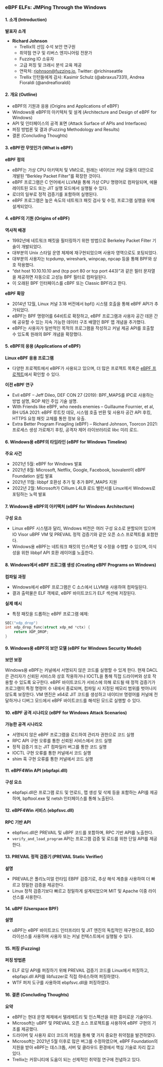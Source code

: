 ### eBPF ELFs: JMPing Through the Windows

#### 1. 소개 (Introduction)

**발표자 소개**
- **Richard Johnson**
  - Trellix의 선임 수석 보안 연구원
  - 취약점 연구 및 리버스 엔지니어링 전문가
  - Fuzzing IO 소유자
  - 고급 퍼징 및 크래시 분석 교육 제공
  - 연락처: rjohnson@fuzzing.io, Twitter: @richinseattle
  - Trellix 인턴들에게 감사: Kasimir Schulz (@abraxus7331), Andrea Fioraldi (@andreafioraldi)

#### 2. 개요 (Outline)

- eBPF의 기원과 응용 (Origins and Applications of eBPF)
- Windows용 eBPF의 아키텍처 및 설계 (Architecture and Design of eBPF for Windows)
- API 및 인터페이스의 공격 표면 (Attack Surface of APIs and Interfaces)
- 퍼징 방법론 및 결과 (Fuzzing Methodology and Results)
- 결론 (Concluding Thoughts)

#### 3. eBPF란 무엇인가 (What is eBPF)

**eBPF 정의**
- eBPF는 가상 CPU 아키텍처 및 VM으로, 원래는 네이티브 커널 모듈의 대안으로 개발된 “Berkley Packet Filter”를 확장한 것이다.
- eBPF 프로그램은 C 언어에서 LLVM을 통해 가상 CPU 명령어로 컴파일되며, 에뮬레이트된 모드 또는 JIT 실행 모드에서 실행될 수 있다.
- 로더의 일부로 정적 검증기를 포함하여 실행된다.
- eBPF 프로그램은 높은 속도의 네트워크 패킷 검사 및 수정, 프로그램 실행을 위해 설계되었다.

#### 4. eBPF의 기원 (Origins of eBPF)

**역사적 배경**
- 1992년에 네트워크 패킷을 필터링하기 위한 방법으로 Berkeley Packet Filter 기술이 개발되었다.
- 대부분의 Unix 스타일 운영 체제에 재구현되었으며 사용자 영역으로도 포팅되었다.
- 대부분의 사용자는 tcpdump, wireshark, winpcap, npcap 등을 통해 BPF와 상호 작용했다.
- “dst host 10.10.10.10 and (tcp port 80 or tcp port 443)”과 같은 필터 문자열을 제공하면 자동으로 고성능 BPF 필터로 컴파일된다.
- 이 오래된 BPF 인터페이스를 cBPF 또는 Classic BPF라고 한다.

**eBPF 확장**
- 2014년 12월, Linux 커널 3.18 버전에서 bpf() 시스템 호출을 통해 eBPF API가 추가되었다.
- eBPF는 BPF 명령어를 64비트로 확장하고, eBPF 프로그램과 사용자 공간 데몬 간에 공유할 수 있는 지속 가능한 데이터 구조 배열인 BPF 맵 개념을 추가했다.
- eBPF는 사용자가 일반적인 목적의 프로그램을 작성하고 커널 제공 API를 호출할 수 있도록 원래의 BPF 개념을 확장했다.

#### 5. eBPF의 응용 (Applications of eBPF)

**Linux eBPF 응용 프로그램**
- 다양한 프로젝트에서 eBPF가 사용되고 있으며, 더 많은 프로젝트 목록은 [eBPF 프로젝트](https://ebpf.io/projects)에서 확인할 수 있다.

**이전 eBPF 연구**
- Evil eBPF – Jeff Dileo, DEF CON 27 (2019): BPF_MAPS를 IPC로 사용하는 방법 설명, ROP 체인 주입 기술 설명.
- With Friends like eBPF, who needs enemies – Guillaume Fournier, et al, BH USA 2021: eBPF 루트킷 데모, 시스템 호출 반환 및 사용자 공간 API 후킹, HTTPS 요청 패킷 교체를 통한 정보 유출.
- Extra Better Program Finagling (eBPF) – Richard Johnson, Toorcon 2021: 프로세스 생성 가로채기 후킹, 공격자 제어 라이브러리로 libc 미리 로드.

#### 6. Windows용 eBPF의 타임라인 (eBPF for Windows Timeline)

**주요 사건**
- 2021년 5월: eBPF for Windows 발표
- 2021년 8월: Microsoft, Netflix, Google, Facebook, Isovalent이 eBPF Foundation 설립 발표
- 2021년 11월: libbpf 호환성 추가 및 추가 BPF_MAPS 지원
- 2022년 2월: Microsoft가 Cillium L4LB 로드 밸런서를 Linux에서 Windows로 포팅하는 노력 발표

#### 7. Windows용 eBPF의 아키텍처 (eBPF for Windows Architecture)

**구성 요소**
- Linux eBPF 시스템과 달리, Windows 버전은 여러 구성 요소로 분할되어 있으며 IO Visor uBPF VM 및 PREVAIL 정적 검증기와 같은 오픈 소스 프로젝트를 포함한다.
- Windows용 eBPF는 네트워크 패킷의 인스펙션 및 수정을 수행할 수 있으며, 이식성을 위한 libbpf API 호환 레이어를 노출한다.

#### 8. Windows에서 eBPF 프로그램 생성 (Creating eBPF Programs on Windows)

**컴파일 과정**
- Windows에서 eBPF 프로그램은 C 소스에서 LLVM을 사용하여 컴파일된다.
- 결과 출력물은 ELF 객체로, eBPF 바이트코드가 ELF 섹션에 저장된다.

**실제 예시**
- 특정 패킷을 드롭하는 eBPF 프로그램 예제:

```c
SEC("xdp_drop")
int xdp_drop_func(struct xdp_md *ctx) {
    return XDP_DROP;
}
```

#### 9. Windows용 eBPF의 보안 모델 (eBPF for Windows Security Model)

**보안 보장**

Windows용 eBPF는 커널에서 서명되지 않은 코드를 실행할 수 있게 한다.
현재 DACL은 관리자가 신뢰된 서비스와 상호 작용하거나 IOCTL을 통해 직접 드라이버와 상호 작용할 수 있도록 요구한다.
eBPF 바이트코드가 서비스에 의해 로드될 때 정적 검증기가 프로그램이 특정 명령어 수 내에서 종료되며, 컴파일 시 지정된 메모리 범위를 벗어나지 않도록 보장한다.
VM 엔진은 x64로 JIT 코드를 생성하고 네이티브 명령어를 커널에 전달하거나 디버그 모드에서 eBPF 바이트코드를 해석된 모드로 실행할 수 있다.

#### 10. eBPF 공격 시나리오 (eBPF for Windows Attack Scenarios)

**가능한 공격 시나리오**

- 서명되지 않은 eBPF 프로그램을 로드하여 관리자 권한으로 코드 실행
- RPC API 구현 오류를 통한 신뢰된 서비스에서 코드 실행
- 정적 검증기 또는 JIT 컴파일러 버그를 통한 코드 실행
- IOCTL 구현 오류를 통한 커널에서 코드 실행
- shim 훅 구현 오류를 통한 커널에서 코드 실행

#### 11. eBPF4Win API (ebpfapi.dll)

**구성 요소**

- ebpfapi.dll은 프로그램 로드 및 언로드, 맵 생성 및 삭제 등을 포함하는 API를 제공하며, bpftool.exe 및 netsh 인터페이스를 통해 노출된다.

#### 12. eBPF4Win 서비스 (ebpfsvc.dll)

**RPC 기반 API**

- ebpfsvc.dll은 PREVAIL 및 uBPF 코드를 포함하며, RPC 기반 API를 노출한다.
- `verify_and_load_program` API는 프로그램 검증 및 로드를 위한 단일 API를 제공한다.

#### 13. PREVAIL 정적 검증기 (PREVAIL Static Verifier)

**설명**

- PREVAIL은 폴리노미얼 런타임 EBPF 검증기로, 추상 해석 계층을 사용하여 더 빠르고 정밀한 검증을 제공한다.
- Linux 정적 검증기보다 빠르고 정밀하게 설계되었으며 MIT 및 Apache 이중 라이선스를 사용한다.

#### 14. uBPF (Userspace BPF)

**설명**

- uBPF는 eBPF 바이트코드 인터프리터 및 JIT 엔진의 독립적인 재구현으로, BSD 라이선스를 사용하며 사용자 또는 커널 컨텍스트에서 실행될 수 있다.

#### 15. 퍼징 (Fuzzing)

**퍼징 방법론**

- ELF 로딩 API를 퍼징하기 위해 PREVAIL 검증기 코드를 Linux에서 퍼징하고, ebpfapi.dll API를 libfuzzer로 직접 하네스하여 퍼징하였다.
- WTF 퍼저 도구를 사용하여 ebpfsvc.dll을 퍼징하였다.

#### 16. 결론 (Concluding Thoughts)

**요약**

- eBPF는 현대 운영 체제에서 텔레메트리 및 인스펙션을 위한 흥미로운 기술이다.
- Microsoft는 uBPF 및 PREVAIL 오픈 소스 프로젝트를 사용하여 eBPF 구현의 기초를 제공했다.
- 드라이버 및 사용자 로더 코드의 퍼징을 통해 몇 가지 중요한 취약점을 발견하였다.
- Microsoft는 2021년 5월 이후로 많은 버그를 수정하였으며, eBPF Foundation의 지원을 받아 eBPF는 데스크톱, 서버 및 클라우드 환경에서 핵심 기술로 자리 잡고 있다.
- Trellix는 커뮤니티에 도움이 되는 선제적인 취약점 연구에 전념하고 있다.
